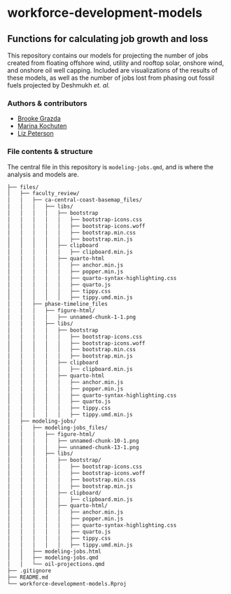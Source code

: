 # workforce-development-models

## Functions for calculating job growth and loss

This repository contains our models for projecting the number of jobs created from floating offshore wind, utility and rooftop solar, onshore wind, and onshore oil well capping. Included are visualizations of the results of these models, as well as the number of jobs lost from phasing out fossil fuels projected by Deshmukh *et. al.*


### Authors & contributors

- [Brooke Grazda](https://github.com/bgrazda)
- [Marina Kochuten](https://github.com/marinakochuten)
- [Liz Peterson](https://github.com/egp4aq)


### File contents & structure

The central file in this repository is `modeling-jobs.qmd`, and is where the analysis and models are.

```bash
├── files/
│   ├── faculty_review/
│   │   ├── ca-central-coast-basemap_files/
│   │   │   ├── libs/
│   │   │   │   ├── bootstrap
│   │   │   │   │   ├── bootstrap-icons.css
│   │   │   │   │   ├── bootstrap-icons.woff
│   │   │   │   │   ├── bootstrap.min.css
│   │   │   │   │   ├── bootstrap.min.js
│   │   │   │   ├── clipboard
│   │   │   │   │   ├── clipboard.min.js
│   │   │   │   ├── quarto-html
│   │   │   │   │   ├── anchor.min.js
│   │   │   │   │   ├── popper.min.js
│   │   │   │   │   ├── quarto-syntax-highlighting.css
│   │   │   │   │   ├── quarto.js
│   │   │   │   │   ├── tippy.css
│   │   │   │   │   ├── tippy.umd.min.js
│   │   ├── phase-timeline_files
│   │   │   ├── figure-html/
│   │   │   │   ├── unnamed-chunk-1-1.png
│   │   │   ├── libs/
│   │   │   │   ├── bootstrap
│   │   │   │   │   ├── bootstrap-icons.css
│   │   │   │   │   ├── bootstrap-icons.woff
│   │   │   │   │   ├── bootstrap.min.css
│   │   │   │   │   ├── bootstrap.min.js
│   │   │   │   ├── clipboard
│   │   │   │   │   ├── clipboard.min.js
│   │   │   │   ├── quarto-html
│   │   │   │   │   ├── anchor.min.js
│   │   │   │   │   ├── popper.min.js
│   │   │   │   │   ├── quarto-syntax-highlighting.css
│   │   │   │   │   ├── quarto.js
│   │   │   │   │   ├── tippy.css
│   │   │   │   │   ├── tippy.umd.min.js
│   ├── modeling-jobs/
│   │   ├── modeling-jobs_files/
│   │   │   ├── figure-html/
│   │   │   │   ├── unnamed-chunk-10-1.png
│   │   │   │   ├── unnamed-chunk-13-1.png
│   │   │   ├── libs/
│   │   │   │   ├── bootstrap/
│   │   │   │   │   ├── bootstrap-icons.css
│   │   │   │   │   ├── bootstrap-icons.woff
│   │   │   │   │   ├── bootstrap.min.css
│   │   │   │   │   ├── bootstrap.min.js
│   │   │   │   ├── clipboard/
│   │   │   │   │   ├── clipboard.min.js
│   │   │   │   ├── quarto-html/
│   │   │   │   │   ├── anchor.min.js
│   │   │   │   │   ├── popper.min.js
│   │   │   │   │   ├── quarto-syntax-highlighting.css
│   │   │   │   │   ├── quarto.js
│   │   │   │   │   ├── tippy.css
│   │   │   │   │   ├── tippy.umd.min.js
│   │   ├── modeling-jobs.html
│   │   ├── modeling-jobs.qmd
│   │   └── oil-projections.qmd
├── .gitignore
├── README.md
└── workforce-development-models.Rproj
```
